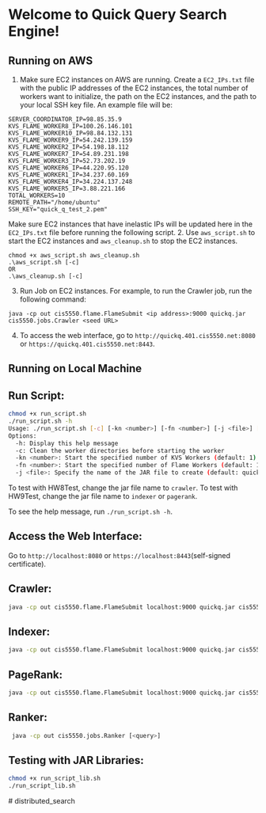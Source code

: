 # Welcome to Quick Query Search Engine!

## Running on AWS
1. Make sure EC2 instances on AWS are running. Create a `EC2_IPs.txt` file with the public IP addresses of the EC2 instances, 
the total number of workers want to initialize, the path on the EC2 instances, and the path to your local SSH key file. An example file will be:
```
SERVER_COORDINATOR_IP=98.85.35.9
KVS_FLAME_WORKER8_IP=100.26.146.101
KVS_FLAME_WORKER10_IP=98.84.132.131
KVS_FLAME_WORKER9_IP=54.242.139.159
KVS_FLAME_WORKER2_IP=54.198.18.112
KVS_FLAME_WORKER7_IP=54.89.231.198
KVS_FLAME_WORKER3_IP=52.73.202.19
KVS_FLAME_WORKER6_IP=44.220.95.120
KVS_FLAME_WORKER1_IP=34.237.60.169
KVS_FLAME_WORKER4_IP=34.224.137.248
KVS_FLAME_WORKER5_IP=3.88.221.166
TOTAL_WORKERS=10
REMOTE_PATH="/home/ubuntu"
SSH_KEY="quick_q_test_2.pem"
```
Make sure EC2 instances that have inelastic IPs will be updated here in the `EC2_IPs.txt` file before running the following script.
2. Use `aws_script.sh` to start the EC2 instances and `aws_cleanup.sh` to stop the EC2 instances.
```
chmod +x aws_script.sh aws_cleanup.sh
.\aws_script.sh [-c]
OR
.\aws_cleanup.sh [-c]
```
3. Run Job on EC2 instances. For example, to run the Crawler job, run the following command:
```
java -cp out cis5550.flame.FlameSubmit <ip address>:9000 quickq.jar cis5550.jobs.Crawler <seed URL>
```
4. To access the web interface, go to `http://quickq.401.cis5550.net:8080` or `https://quickq.401.cis5550.net:8443`.

## Running on Local Machine

## Run Script:
```bash
chmod +x run_script.sh
./run_script.sh -h
Usage: ./run_script.sh [-c] [-kn <number>] [-fn <number>] [-j <file>] [-h]
Options:
  -h: Display this help message
  -c: Clean the worker directories before starting the worker
  -kn <number>: Start the specified number of KVS Workers (default: 1)
  -fn <number>: Start the specified number of Flame Workers (default: 1)
  -j <file>: Specify the name of the JAR file to create (default: quickq)
```

To test with HW8Test, change the jar file name to `crawler`. To test with HW9Test, change the jar file name 
to `indexer` or `pagerank`. 

To see the help message, run `./run_script.sh -h`.

## Access the Web Interface:
Go to `http://localhost:8080` or `https://localhost:8443`(self-signed certificate).

## Crawler:
```bash
java -cp out cis5550.flame.FlameSubmit localhost:9000 quickq.jar cis5550.jobs.Crawler http://simple.crawltest.401.cis5550.net/
```

## Indexer:
```bash
java -cp out cis5550.flame.FlameSubmit localhost:9000 quickq.jar cis5550.jobs.Indexer
```

## PageRank:
```bash
java -cp out cis5550.flame.FlameSubmit localhost:9000 quickq.jar cis5550.jobs.PageRank
```

## Ranker:
```bash
 java -cp out cis5550.jobs.Ranker [<query>]
```

## Testing with JAR Libraries:
```bash
chmod +x run_script_lib.sh
./run_script_lib.sh
```
#   d i s t r i b u t e d _ s e a r c h  
 